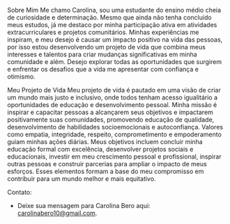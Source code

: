 Sobre Mim
Me chamo Carolina, sou uma estudante do ensino médio cheia de curiosidade e determinação. Mesmo que ainda não tenha concluído meus estudos, já me destaco por minha participação ativa em atividades extracurriculares e projetos comunitários. Minhas experiências me inspiram, e meu desejo é causar um impacto positivo na vida das pessoas, por isso estou desenvolvendo um projeto de vida que combina meus interesses e talentos para criar mudanças significativas em minha comunidade e além. Desejo explorar todas as oportunidades que surgirem e enfrentar os desafios que a vida me apresentar com confiança e otimismo.

Meu Projeto de Vida
Meu projeto de vida é pautado em uma visão de criar um mundo mais justo e inclusivo, onde todos tenham acesso igualitário a oportunidades de educação e desenvolvimento pessoal. Minha missão é inspirar e capacitar pessoas a alcançarem seus objetivos e impactarem positivamente suas comunidades, promovendo educação de qualidade, desenvolvimento de habilidades socioemocionais e autoconfiança. Valores como empatia, integridade, respeito, comprometimento e empoderamento guiam minhas ações diárias. Meus objetivos incluem concluir minha educação formal com excelência, desenvolver projetos sociais e educacionais, investir em meu crescimento pessoal e profissional, inspirar outras pessoas e construir parcerias para ampliar o impacto de meus esforços. Esses elementos formam a base do meu compromisso em contribuir para um mundo melhor e mais equitativo.

Contato:
- Deixe sua mensagem para Carolina Bero aqui: carolinabero10@gmail.com.
